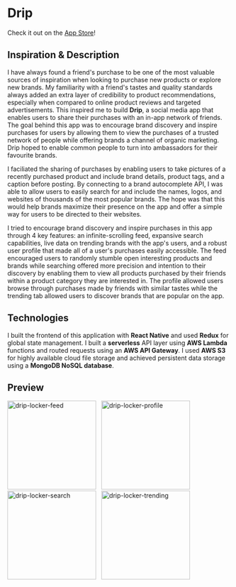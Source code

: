 # Drip

Check it out on the [App Store](https://apps.apple.com/us/app/drip-locker/id1599141142)!

## Inspiration & Description
I have always found a friend's purchase to be one of the most valuable sources of inspiration when looking to purchase new products or explore new brands. My familiarity
with a friend's tastes and quality standards always added an extra layer of credibility to product recommendations, especially when compared to
online product reviews and targeted advertisements. This inspired me to build **Drip**, a social media app that enables users to share their 
purchases with an in-app network of friends. The goal behind this app was to encourage brand discovery and inspire purchases for users by allowing them to view the purchases of a trusted network of people while offering brands a channel of organic marketing. Drip hoped to enable common people to turn into ambassadors for their favourite brands.

I faciliated the sharing of purchases by enabling users to take pictures of a recently purchased product and include brand details, product tags, and a caption before posting. By connecting to a brand autocomplete API, I was able to allow users to easily search for and include the names, logos, and websites of thousands of the most popular brands. The hope was that this would help brands maximize their presence on the app and offer a simple way for users to be directed to their websites.

I tried to encourage brand discovery and inspire purchases in this app through 4 key features: an infinite-scrolling feed, expansive search capabilities, live data on trending brands with the app's users, and a robust user profile that made all of a user's purchases easily accessible.
The feed encouraged users to randomly stumble open interesting products and brands while searching offered more precision and intention to their
discovery by enabling them to view all products purchased by their friends within a product category they are interested in. The profile allowed users browse through purchases made by friends with similar tastes while the trending tab allowed users to discover brands that are popular on the app. 

## Technologies
I built the frontend of this application with **React Native** and used **Redux** for global state management. I built a **serverless** API layer using **AWS Lambda**
functions and routed requests using an **AWS API Gateway**. I used **AWS S3** for highly available cloud file storage and achieved persistent data storage using a **MongoDB NoSQL database**. 

## Preview

<img width="200" alt="drip-locker-feed" src="https://user-images.githubusercontent.com/23081661/146857556-6096a0b4-1e99-4e5b-ae47-7acc938d4329.png">&nbsp;&nbsp;&nbsp;<img width="200" alt="drip-locker-profile" src="https://user-images.githubusercontent.com/23081661/146857563-14e3c64a-31c4-4599-947d-45f1238fbdca.png">&nbsp;&nbsp;&nbsp;<img width="200" alt="drip-locker-search" src="https://user-images.githubusercontent.com/23081661/146857577-a5ebdba3-3e83-4a57-b563-131c3c02ba51.png">&nbsp;&nbsp;&nbsp;<img width="200" alt="drip-locker-trending" src="https://user-images.githubusercontent.com/23081661/146857585-4be8c0b1-2bc8-46d0-9a5d-a2466388c3fb.png">


